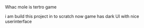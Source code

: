 Whac mole is tertro game 

i am build this project in to scratch 
now game has dark UI with nice userinterface

